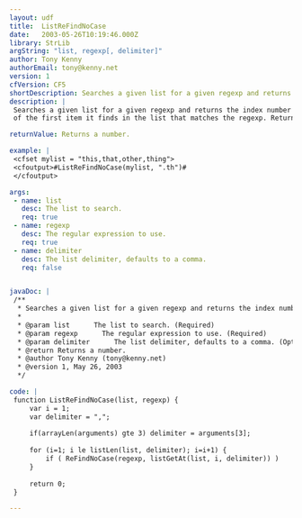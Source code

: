 ```yaml
---
layout: udf
title:  ListReFindNoCase
date:   2003-05-26T10:19:46.000Z
library: StrLib
argString: "list, regexp[, delimiter]"
author: Tony Kenny
authorEmail: tony@kenny.net
version: 1
cfVersion: CF5
shortDescription: Searches a given list for a given regexp and returns the index number of the first item found.
description: |
 Searches a given list for a given regexp and returns the index number
 of the first item it finds in the list that matches the regexp. Returns 0 (zero) if not found.

returnValue: Returns a number.

example: |
 <cfset mylist = "this,that,other,thing">
 <cfoutput>#ListReFindNoCase(mylist, ".th")#
 </cfoutput>

args:
 - name: list
   desc: The list to search.
   req: true
 - name: regexp
   desc: The regular expression to use.
   req: true
 - name: delimiter
   desc: The list delimiter, defaults to a comma.
   req: false


javaDoc: |
 /**
  * Searches a given list for a given regexp and returns the index number of the first item found.
  * 
  * @param list      The list to search. (Required)
  * @param regexp      The regular expression to use. (Required)
  * @param delimiter      The list delimiter, defaults to a comma. (Optional)
  * @return Returns a number. 
  * @author Tony Kenny (tony@kenny.net) 
  * @version 1, May 26, 2003 
  */

code: |
 function ListReFindNoCase(list, regexp) {
     var i = 1;
     var delimiter = ",";
     
     if(arrayLen(arguments) gte 3) delimiter = arguments[3];
 
     for (i=1; i le listLen(list, delimiter); i=i+1) {
         if ( ReFindNoCase(regexp, listGetAt(list, i, delimiter)) )     return i;
     }
     
     return 0;
 }

---
```


